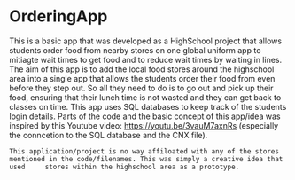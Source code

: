 # OrderingApp
This is a basic app that was developed as a HighSchool project that allows students order food from nearby stores on one global uniform app to mitiagte wait times to get food and to reduce wait times by waiting in lines. The aim of this app is to add the local food stores around the highschool area into a single app that allows the students order their food from even before they step out. So all they need to do is to go out and pick up their food, ensuring that their lunch time is not wasted and they can get back to classes on time. 
This app uses SQL databases to keep track of the students login details.
Parts of the code and the basic concept of this app/idea was inspired by this Youtube video: https://youtu.be/3vauM7axnRs (especially the conncetion to the SQL database and the CNX file). 


	This application/project is no way affiloated with any of the stores mentioned in the code/filenames. This was simply a creative idea that used 	stores within the highschool area as a prototype.
